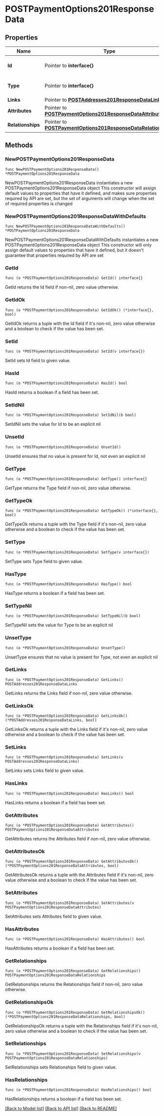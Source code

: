 # POSTPaymentOptions201ResponseData

## Properties

Name | Type | Description | Notes
------------ | ------------- | ------------- | -------------
**Id** | Pointer to **interface{}** | The resource&#39;s id | [optional] 
**Type** | Pointer to **interface{}** | The resource&#39;s type | [optional] 
**Links** | Pointer to [**POSTAddresses201ResponseDataLinks**](POSTAddresses201ResponseDataLinks.md) |  | [optional] 
**Attributes** | Pointer to [**POSTPaymentOptions201ResponseDataAttributes**](POSTPaymentOptions201ResponseDataAttributes.md) |  | [optional] 
**Relationships** | Pointer to [**POSTPaymentOptions201ResponseDataRelationships**](POSTPaymentOptions201ResponseDataRelationships.md) |  | [optional] 

## Methods

### NewPOSTPaymentOptions201ResponseData

`func NewPOSTPaymentOptions201ResponseData() *POSTPaymentOptions201ResponseData`

NewPOSTPaymentOptions201ResponseData instantiates a new POSTPaymentOptions201ResponseData object
This constructor will assign default values to properties that have it defined,
and makes sure properties required by API are set, but the set of arguments
will change when the set of required properties is changed

### NewPOSTPaymentOptions201ResponseDataWithDefaults

`func NewPOSTPaymentOptions201ResponseDataWithDefaults() *POSTPaymentOptions201ResponseData`

NewPOSTPaymentOptions201ResponseDataWithDefaults instantiates a new POSTPaymentOptions201ResponseData object
This constructor will only assign default values to properties that have it defined,
but it doesn't guarantee that properties required by API are set

### GetId

`func (o *POSTPaymentOptions201ResponseData) GetId() interface{}`

GetId returns the Id field if non-nil, zero value otherwise.

### GetIdOk

`func (o *POSTPaymentOptions201ResponseData) GetIdOk() (*interface{}, bool)`

GetIdOk returns a tuple with the Id field if it's non-nil, zero value otherwise
and a boolean to check if the value has been set.

### SetId

`func (o *POSTPaymentOptions201ResponseData) SetId(v interface{})`

SetId sets Id field to given value.

### HasId

`func (o *POSTPaymentOptions201ResponseData) HasId() bool`

HasId returns a boolean if a field has been set.

### SetIdNil

`func (o *POSTPaymentOptions201ResponseData) SetIdNil(b bool)`

 SetIdNil sets the value for Id to be an explicit nil

### UnsetId
`func (o *POSTPaymentOptions201ResponseData) UnsetId()`

UnsetId ensures that no value is present for Id, not even an explicit nil
### GetType

`func (o *POSTPaymentOptions201ResponseData) GetType() interface{}`

GetType returns the Type field if non-nil, zero value otherwise.

### GetTypeOk

`func (o *POSTPaymentOptions201ResponseData) GetTypeOk() (*interface{}, bool)`

GetTypeOk returns a tuple with the Type field if it's non-nil, zero value otherwise
and a boolean to check if the value has been set.

### SetType

`func (o *POSTPaymentOptions201ResponseData) SetType(v interface{})`

SetType sets Type field to given value.

### HasType

`func (o *POSTPaymentOptions201ResponseData) HasType() bool`

HasType returns a boolean if a field has been set.

### SetTypeNil

`func (o *POSTPaymentOptions201ResponseData) SetTypeNil(b bool)`

 SetTypeNil sets the value for Type to be an explicit nil

### UnsetType
`func (o *POSTPaymentOptions201ResponseData) UnsetType()`

UnsetType ensures that no value is present for Type, not even an explicit nil
### GetLinks

`func (o *POSTPaymentOptions201ResponseData) GetLinks() POSTAddresses201ResponseDataLinks`

GetLinks returns the Links field if non-nil, zero value otherwise.

### GetLinksOk

`func (o *POSTPaymentOptions201ResponseData) GetLinksOk() (*POSTAddresses201ResponseDataLinks, bool)`

GetLinksOk returns a tuple with the Links field if it's non-nil, zero value otherwise
and a boolean to check if the value has been set.

### SetLinks

`func (o *POSTPaymentOptions201ResponseData) SetLinks(v POSTAddresses201ResponseDataLinks)`

SetLinks sets Links field to given value.

### HasLinks

`func (o *POSTPaymentOptions201ResponseData) HasLinks() bool`

HasLinks returns a boolean if a field has been set.

### GetAttributes

`func (o *POSTPaymentOptions201ResponseData) GetAttributes() POSTPaymentOptions201ResponseDataAttributes`

GetAttributes returns the Attributes field if non-nil, zero value otherwise.

### GetAttributesOk

`func (o *POSTPaymentOptions201ResponseData) GetAttributesOk() (*POSTPaymentOptions201ResponseDataAttributes, bool)`

GetAttributesOk returns a tuple with the Attributes field if it's non-nil, zero value otherwise
and a boolean to check if the value has been set.

### SetAttributes

`func (o *POSTPaymentOptions201ResponseData) SetAttributes(v POSTPaymentOptions201ResponseDataAttributes)`

SetAttributes sets Attributes field to given value.

### HasAttributes

`func (o *POSTPaymentOptions201ResponseData) HasAttributes() bool`

HasAttributes returns a boolean if a field has been set.

### GetRelationships

`func (o *POSTPaymentOptions201ResponseData) GetRelationships() POSTPaymentOptions201ResponseDataRelationships`

GetRelationships returns the Relationships field if non-nil, zero value otherwise.

### GetRelationshipsOk

`func (o *POSTPaymentOptions201ResponseData) GetRelationshipsOk() (*POSTPaymentOptions201ResponseDataRelationships, bool)`

GetRelationshipsOk returns a tuple with the Relationships field if it's non-nil, zero value otherwise
and a boolean to check if the value has been set.

### SetRelationships

`func (o *POSTPaymentOptions201ResponseData) SetRelationships(v POSTPaymentOptions201ResponseDataRelationships)`

SetRelationships sets Relationships field to given value.

### HasRelationships

`func (o *POSTPaymentOptions201ResponseData) HasRelationships() bool`

HasRelationships returns a boolean if a field has been set.


[[Back to Model list]](../README.md#documentation-for-models) [[Back to API list]](../README.md#documentation-for-api-endpoints) [[Back to README]](../README.md)


